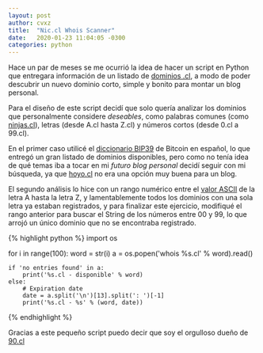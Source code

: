 ```yaml
---
layout: post
author: cvxz
title:  "Nic.cl Whois Scanner"
date:   2020-01-23 11:04:05 -0300
categories: python
---
```


Hace un par de meses se me ocurrió la idea de hacer un script en Python que entregara información de un listado de [dominios .cl](https://www.nic.cl/), a modo de poder descubrir un nuevo dominio corto, simple y bonito para montar un blog personal.

Para el diseño de este script decidí que solo quería analizar los dominios que personalmente considere _deseables_, como palabras comunes (como [ninjas.cl](http://ninjas.cl/)), letras (desde A.cl hasta Z.cl) y números cortos (desde 0.cl a 99.cl).

En el primer caso utilicé el [diccionario BIP39](https://github.com/bitcoin/bips/blob/master/bip-0039/spanish.txt) de Bitcoin en español, lo que entregó un gran listado de dominios disponibles, pero como no tenía idea de qué temas iba a tocar en mi _futuro blog personal_ decidí seguir con mi búsqueda, ya que [hoyo.cl](http://www.hoyo.cl/) no era una opción muy buena para un blog.

El segundo análisis lo hice con un rango numérico entre el [valor ASCII](https://www.asciitable.xyz/) de la letra A hasta la letra Z, y lamentablemente todos los dominios con una sola letra ya estaban registrados, y para finalizar este ejercicio, modifiqué el rango anterior para buscar el String de los números entre 00 y 99, lo que arrojó un único dominio que no se encontraba registrado.

{% highlight python %}
import os

for i in range(100):
    word = str(i)
    a = os.popen('whois %s.cl' % word).read()
    
    if 'no entries found' in a:
        print('%s.cl - disponible' % word)
    else:
    	# Expiration date
        date = a.split('\n')[13].split(': ')[-1]
        print('%s.cl - %s' % (word, date))
{% endhighlight %}

Gracias a este pequeño script puedo decir que soy el orgulloso dueño de [90.cl](https://90.cl)